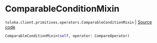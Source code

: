 # ComparableConditionMixin
`toloka.client.primitives.operators.ComparableConditionMixin` | [Source code](https://github.com/Toloka/toloka-kit/blob/v1.1.2/src/client/primitives/operators.py#L179)

```python
ComparableConditionMixin(self, operator: CompareOperator)
```

